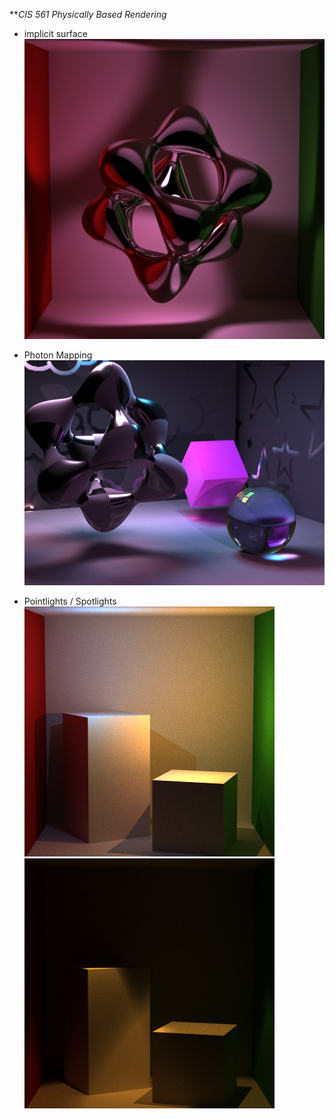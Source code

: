 ***CIS 561 Physically Based Rendering*<br />


* implicit surface
![](joshphil_implicit_1024_400spp8r.png)

* Photon Mapping
![](joshphil_PHOTONMAP_1024_1000spp.png)

* Pointlights / Spotlights
![](joshphil_pointlights_400spp8r.png)
![](joshphil_spotlights_400spp8r.png)

